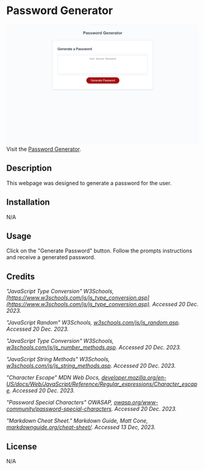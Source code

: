 # Password Generator

![Horiseon Webpage](./assets/images/Screenshot.png)
Visit the [Password Generator](https://kdelaria.github.io/password-generator/).

## Description

 This webpage was designed to generate a password for the user.

## Installation

N/A

## Usage

Click on the "Generate Password" button. Follow the prompts instructions and receive a generated password.

## Credits

*"JavaScript Type Conversion" W3Schools, *[https://www.w3schools.com/js/js_type_conversion.asp](https://www.w3schools.com/js/js_type_conversion.asp)*. Accessed 20 Dec. 2023.*

*"JavaScript Random" W3Schools, *[w3schools.com/js/js_random.asp](https://www.w3schools.com/js/js_random.asp)*. Accessed 20 Dec. 2023.*

*"JavaScript Type Conversion" W3Schools, *[w3schools.com/js/js_number_methods.asp](https://www.w3schools.com/js/js_number_methods.asp)*. Accessed 20 Dec. 2023.*

*"JavaScript String Methods" W3Schools, *[w3schools.com/js/js_string_methods.asp](https://www.w3schools.com/js/js_string_methods.asp)*. Accessed 20 Dec. 2023.*

*"Character Escape" MDN Web Docs, *[developer.mozilla.org/en-US/docs/Web/JavaScript/Reference/Regular_expressions/Character_escape](https://developer.mozilla.org/en-US/docs/Web/JavaScript/Reference/Regular_expressions/Character_escape)*. Accessed 20 Dec. 2023.*

*"Password Special Characters" OWASAP, *[owasp.org/www-community/password-special-characters](https://owasp.org/www-community/password-special-characters)*. Accessed 20 Dec. 2023.*

*"Markdown Cheat Sheet." Markdown Guide, Matt Cone, *[markdownguide.org/cheat-sheet/](https://www.markdownguide.org/cheat-sheet/)*. Accessed 13 Dec, 2023.*

## License
N/A